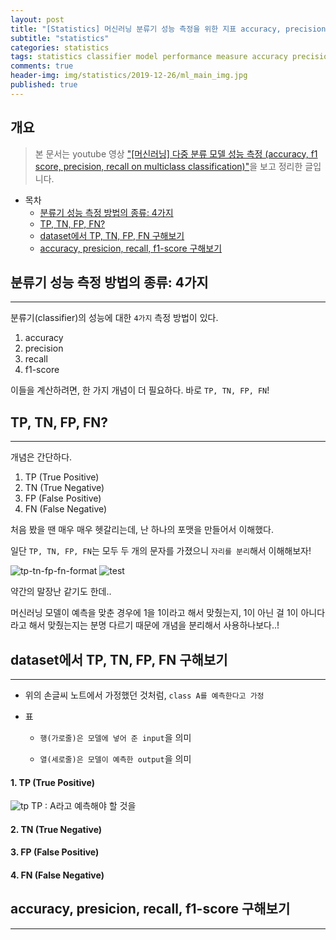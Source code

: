 ```yaml
---  
layout: post  
title: "[Statistics] 머신러닝 분류기 성능 측정을 위한 지표 accuracy, precision, recall, f1-score 표로 쉽게 계산하기"  
subtitle: "statistics"  
categories: statistics  
tags: statistics classifier model performance measure accuracy precision recall f1-score
comments: true  
header-img: img/statistics/2019-12-26/ml_main_img.jpg
published: true
---  
```

  
## 개요  
> 본 문서는 youtube 영상 ["[머신러닝] 다중 분류 모델 성능 측정 (accuracy, f1 score, precision, recall on multiclass classification)"](https://youtu.be/8DbC39cvvis)을 보고 정리한 글입니다.
  
- 목차  
   - [분류기 성능 측정 방법의 종류: 4가지](#분류기-성능-측정-방법의-종류-4가지)
   - [TP, TN, FP, FN?](#tp-tn-fp-fn)
   - [dataset에서 TP, TN, FP, FN 구해보기](#dataset에서-tp-tn-fp-fn-구해보기)
   - [accuracy, presicion, recall, f1-score 구해보기](#accuracy-presicion-recall-f1-score-구해보기)
  
  
## 분류기 성능 측정 방법의 종류: 4가지
---  
분류기(classifier)의 성능에 대한 `4가지` 측정 방법이 있다.

1. accuracy
2. precision
3. recall
4. f1-score

이들을 계산하려면, 한 가지 개념이 더 필요하다. 바로 `TP, TN, FP, FN`!

## TP, TN, FP, FN?
---
개념은 간단하다. 

1. TP (True Positive)
2. TN (True Negative)
3. FP (False Positive)
4. FN (False Negative)

처음 봤을 땐 매우 매우 헷갈리는데, 난 하나의 포맷을 만들어서 이해했다.

일단 `TP, TN, FP, FN`는 모두 두 개의 문자를 가졌으니 `자리를 분리`해서 이해해보자!

![tp-tn-fp-fn-format](https://dokylee54.github.io/assets/img/statistics/2019-12-26/tp-tn-fp-fn-format.jpg)
![test](https://dokylee54.github.io/assets/img/statistics/2019-12-26/tp-tn-fp-fn-format.jpg)

약간의 말장난 같기도 한데..

머신러닝 모델이 예측을 맞춘 경우에 1을 1이라고 해서 맞췄는지, 1이 아닌 걸 1이 아니다 라고 해서 맞췄는지는 분명 다르기 때문에 개념을 분리해서 사용하나보다..!

## dataset에서 TP, TN, FP, FN 구해보기
---
- 위의 손글씨 노트에서 가정했던 것처럼, `class A를 예측한다고 가정`
- 표

   - `행(가로줄)은 모델에 넣어 준 input`을 의미

   - `열(세로줄)은 모델이 예측한 output`을 의미

#### 1. TP (True Positive)
![tp](https://dokylee54.github.io/assets/img/statistics/2019-12-26/tp.png)
TP : A라고 예측해야 할 것을




#### 2. TN (True Negative)


#### 3. FP (False Positive)


#### 4. FN (False Negative)

## accuracy, presicion, recall, f1-score 구해보기
---